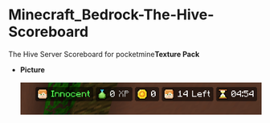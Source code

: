 # Minecraft_Bedrock-The-Hive-Scoreboard
The Hive Server Scoreboard for pocketmine<b>Texture Pack</b><br>
  - <b>Picture</b><br><br>
  ![](Example/image.png)
